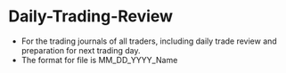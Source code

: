 # Daily-Trading-Review
*  For the trading journals of all traders, including daily trade review and preparation for next trading day.
*  The format for file is MM_DD_YYYY_Name

